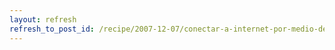 ```yaml
---
layout: refresh
refresh_to_post_id: /recipe/2007-12-07/conectar-a-internet-por-medio-de-un-mvil-3g-editado
---
```

